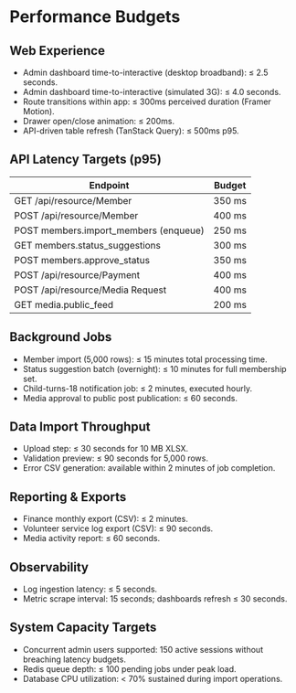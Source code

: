 # Performance Budgets

## Web Experience
- Admin dashboard time-to-interactive (desktop broadband): ≤ 2.5 seconds.
- Admin dashboard time-to-interactive (simulated 3G): ≤ 4.0 seconds.
- Route transitions within app: ≤ 300ms perceived duration (Framer Motion).
- Drawer open/close animation: ≤ 200ms.
- API-driven table refresh (TanStack Query): ≤ 500ms p95.

## API Latency Targets (p95)
| Endpoint | Budget |
|----------|--------|
| GET /api/resource/Member | 350 ms |
| POST /api/resource/Member | 400 ms |
| POST members.import_members (enqueue) | 250 ms |
| GET members.status_suggestions | 300 ms |
| POST members.approve_status | 350 ms |
| POST /api/resource/Payment | 400 ms |
| POST /api/resource/Media Request | 400 ms |
| GET media.public_feed | 200 ms |

## Background Jobs
- Member import (5,000 rows): ≤ 15 minutes total processing time.
- Status suggestion batch (overnight): ≤ 10 minutes for full membership set.
- Child-turns-18 notification job: ≤ 2 minutes, executed hourly.
- Media approval to public post publication: ≤ 60 seconds.

## Data Import Throughput
- Upload step: ≤ 30 seconds for 10 MB XLSX.
- Validation preview: ≤ 90 seconds for 5,000 rows.
- Error CSV generation: available within 2 minutes of job completion.

## Reporting & Exports
- Finance monthly export (CSV): ≤ 2 minutes.
- Volunteer service log export (CSV): ≤ 90 seconds.
- Media activity report: ≤ 60 seconds.

## Observability
- Log ingestion latency: ≤ 5 seconds.
- Metric scrape interval: 15 seconds; dashboards refresh ≤ 30 seconds.

## System Capacity Targets
- Concurrent admin users supported: 150 active sessions without breaching
  latency budgets.
- Redis queue depth: ≤ 100 pending jobs under peak load.
- Database CPU utilization: < 70% sustained during import operations.

